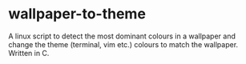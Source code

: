 # wallpaper-to-theme
A linux script to detect the most dominant colours in a wallpaper and change the theme (terminal, vim etc.) colours to match the wallpaper. Written in C. 
